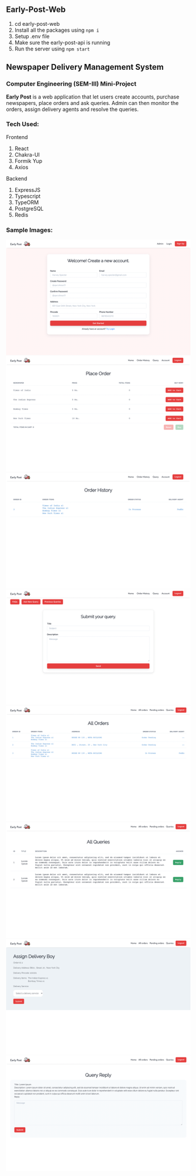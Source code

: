 ## Early-Post-Web

1. cd early-post-web 
2. Install all the packages using `npm i`
3. Setup .env file
4. Make sure the early-post-api is running
5. Run the server using `npm start`

## Newspaper Delivery Management System
### Computer Engineering (SEM-III) Mini-Project

**Early Post** is a web application that let users create accounts, purchase newspapers, place orders and ask queries.
Admin can then monitor the orders, assign delivery agents and resolve the queries.

### Tech Used:

Frontend

1. React
2. Chakra-UI
3. Formik Yup
4. Axios

Backend

1. ExpressJS
2. Typescript
3. TypeORM
4. PostgreSQL
5. Redis

### Sample Images:

![](sample%20images/signup-page.png)
![](sample%20images/product-page.png)
![](sample%20images/order-history-page.png)
![](sample%20images/query-page.png)
![](sample%20images/all-orders-page.png)
![](sample%20images/all-queries-page.png)
![](sample%20images/assign-delivery-service-page.png)
![](sample%20images/query-reply-page.png)